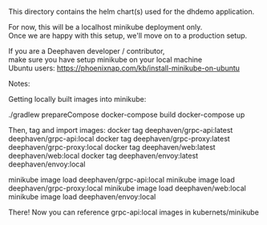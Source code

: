 This directory contains the helm chart(s) used for the dhdemo application.

For now, this will be a localhost minikube deployment only.  
Once we are happy with this setup, we'll move on to a production setup.

If you are a Deephaven developer / contributor,  
make sure you have setup minikube on your local machine  
Ubuntu users: https://phoenixnap.com/kb/install-minikube-on-ubuntu



Notes:

Getting locally built images into minikube:

./gradlew prepareCompose
docker-compose build
docker-compose up

Then, tag and import images:
docker tag deephaven/grpc-api:latest deephaven/grpc-api:local
docker tag deephaven/grpc-proxy:latest deephaven/grpc-proxy:local
docker tag deephaven/web:latest deephaven/web:local
docker tag deephaven/envoy:latest deephaven/envoy:local

minikube image load deephaven/grpc-api:local
minikube image load deephaven/grpc-proxy:local
minikube image load deephaven/web:local
minikube image load deephaven/envoy:local


There! Now you can reference grpc-api:local images in kubernets/minikube